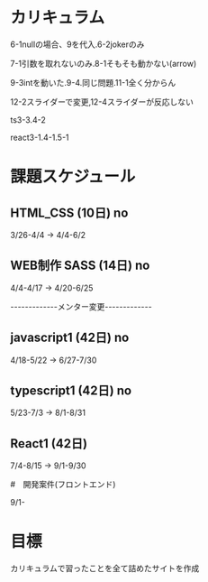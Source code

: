 # カリキュラム

6-1nullの場合、9を代入.6-2jokerのみ

7-1引数を取れないのみ.8-1そもそも動かない(arrow)

9-3intを動いた.9-4.同じ問題.11-1全く分からん

12-2スライダーで変更,12-4スライダーが反応しない

ts3-3.4-2

react3-1.4-1.5-1

# 課題スケジュール

## HTML_CSS  (10日) no

3/26-4/4 → 4/4-6/2

## WEB制作 SASS  (14日) no

4/4-4/17 → 4/20-6/25

-------------メンター変更-------------

## javascript1  (42日) no

4/18-5/22 → 6/27-7/30

## typescript1  (42日) no

5/23-7/3 → 8/1-8/31

## React1  (42日)

7/4-8/15 → 9/1-9/30

#　開発案件(フロントエンド)

9/1-

# 目標

カリキュラムで習ったことを全て詰めたサイトを作成
